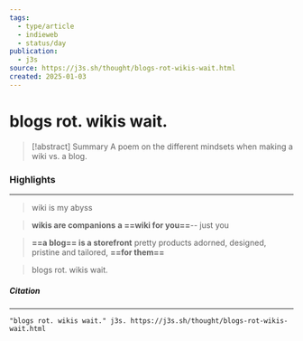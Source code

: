 ```yaml
---
tags:
  - type/article
  - indieweb
  - status/day
publication:
  - j3s
source: https://j3s.sh/thought/blogs-rot-wikis-wait.html
created: 2025-01-03
---
```

# **blogs rot. wikis wait.**

> [!abstract] Summary
> A poem on the different mindsets when making a wiki vs. a blog.
### **Highlights**
---
> wiki is my abyss

> **wikis are companions**
> **a ==wiki for you==**-- 
> just you

> **==a blog== is a storefront** 
> pretty products adorned, designed, 
> pristine and tailored, **==for them==**

> blogs rot. 
> wikis wait.
##### **Citation**
---
```
"blogs rot. wikis wait." j3s. https://j3s.sh/thought/blogs-rot-wikis-wait.html
```

